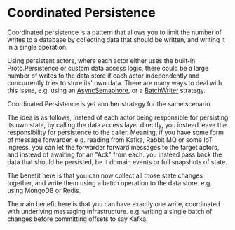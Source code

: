 # Coordinated Persistence

Coordinated persistence is a pattern that allows you to limit the number of writes to a database by collecting data that should be written, and writing it in a single operation.

Using persistent actors, where each actor either uses the built-in Proto.Persistence or custom data access logic, there could be a large number of writes to the data store if each actor independently and concurrently tries to store its' own data.
There are many ways to deal with this issue, e.g. using an [AsyncSemaphore](async-semaphore.md), or a [BatchWriter](batch-writer.md) strategy.

Coordinated Persistence is yet another strategy for the same scenario.

The idea is as follows,
Instead of each actor being responsible for persisting its own state, by calling the data access layer directly, you instead leave the responsibility for persistence to the caller.
Meaning, if you have some form of message forwarder, e.g. reading from Kafka, Rabbit MQ or some IoT ingress, you can let the forwarder forward messages to the target actors, and instead of awaiting for an "Ack" from each.
you instead pass back the data that should be persisted, be it domain events or full snapshots of state.

The benefit here is that you can now collect all those state changes together, and write them using a batch operation to the data store.
e.g. using MongoDB or Redis.

The main benefit here is that you can have exactly one write, coordinated with underlying messaging infrastructure.
e.g. writing a single batch of changes before committing offsets to say Kafka.
